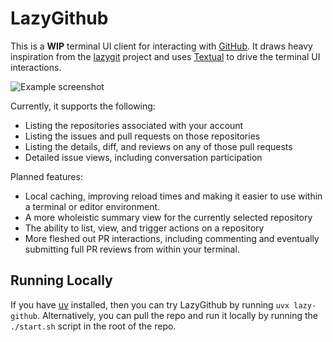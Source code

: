 # LazyGithub

This is a **WIP** terminal UI client for interacting with [GitHub](https://github.com). It draws heavy
inspiration from the [lazygit](https://github.com/jesseduffield/lazygit) project and uses
[Textual](https://textual.textualize.io/) to drive the terminal UI interactions.


![Example screenshot](https://raw.githubusercontent.com/gizmo385/lazy-github/main/images/lazy-github-conversation-ui.svg)


Currently, it supports the following:


- Listing the repositories associated with your account 
- Listing the issues and pull requests on those repositories
- Listing the details, diff, and reviews on any of those pull requests
- Detailed issue views, including conversation participation

Planned features:
- Local caching, improving reload times and making it easier to use within a terminal or editor
  environment.
- A more wholeistic summary view for the currently selected repository
- The ability to list, view, and trigger actions on a repository
- More fleshed out PR interactions, including commenting and eventually submitting full PR reviews
  from within your terminal.


## Running Locally

If you have [uv](https://github.com/astral-sh/uv) installed, then you can try LazyGithub by running
`uvx lazy-github`. Alternatively, you can pull the repo and run it locally by running the
`./start.sh` script in the root of the repo.
